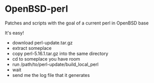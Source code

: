 OpenBSD-perl
============

Patches and scripts with the goal of a current perl in OpenBSD base


It's easy!

* download perl-update.tar.gz
* extract someplace
* copy perl-5.16.1.tar.gz into the same directory
* cd to someplace you have room
* run /path/to/perl-update/build_local_perl
* wait
* send me the log file that it generates
